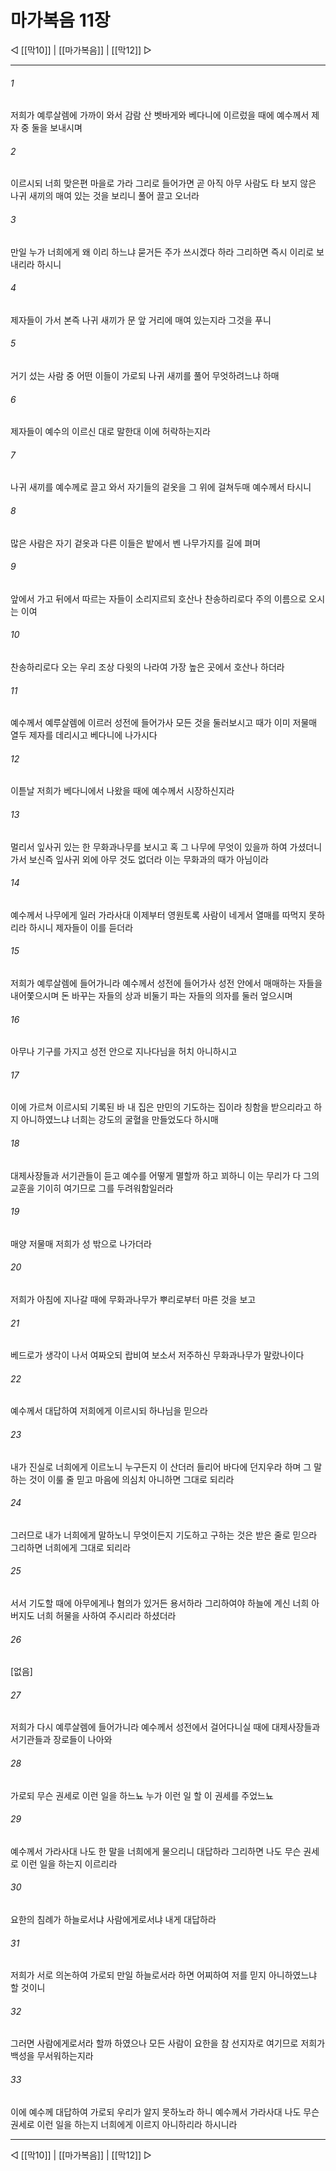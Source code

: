 # 마가복음 11장

◁ [[막10]] | [[마가복음]] | [[막12]] ▷
***

###### 1
저희가 예루살렘에 가까이 와서 감람 산 벳바게와 베다니에 이르렀을 때에 예수께서 제자 중 둘을 보내시며

###### 2
이르시되 너희 맞은편 마을로 가라 그리로 들어가면 곧 아직 아무 사람도 타 보지 않은 나귀 새끼의 매여 있는 것을 보리니 풀어 끌고 오너라

###### 3
만일 누가 너희에게 왜 이리 하느냐 묻거든 주가 쓰시겠다 하라 그리하면 즉시 이리로 보내리라 하시니

###### 4
제자들이 가서 본즉 나귀 새끼가 문 앞 거리에 매여 있는지라 그것을 푸니

###### 5
거기 섰는 사람 중 어떤 이들이 가로되 나귀 새끼를 풀어 무엇하려느냐 하매

###### 6
제자들이 예수의 이르신 대로 말한대 이에 허락하는지라

###### 7
나귀 새끼를 예수께로 끌고 와서 자기들의 겉옷을 그 위에 걸쳐두매 예수께서 타시니

###### 8
많은 사람은 자기 겉옷과 다른 이들은 밭에서 벤 나무가지를 길에 펴며

###### 9
앞에서 가고 뒤에서 따르는 자들이 소리지르되 호산나 찬송하리로다 주의 이름으로 오시는 이여

###### 10
찬송하리로다 오는 우리 조상 다윗의 나라여 가장 높은 곳에서 호산나 하더라

###### 11
예수께서 예루살렘에 이르러 성전에 들어가사 모든 것을 둘러보시고 때가 이미 저물매 열두 제자를 데리시고 베다니에 나가시다

###### 12
이튿날 저희가 베다니에서 나왔을 때에 예수께서 시장하신지라

###### 13
멀리서 잎사귀 있는 한 무화과나무를 보시고 혹 그 나무에 무엇이 있을까 하여 가셨더니 가서 보신즉 잎사귀 외에 아무 것도 없더라 이는 무화과의 때가 아님이라

###### 14
예수께서 나무에게 일러 가라사대 이제부터 영원토록 사람이 네게서 열매를 따먹지 못하리라 하시니 제자들이 이를 듣더라

###### 15
저희가 예루살렘에 들어가니라 예수께서 성전에 들어가사 성전 안에서 매매하는 자들을 내어쫓으시며 돈 바꾸는 자들의 상과 비둘기 파는 자들의 의자를 둘러 엎으시며

###### 16
아무나 기구를 가지고 성전 안으로 지나다님을 허치 아니하시고

###### 17
이에 가르쳐 이르시되 기록된 바 내 집은 만민의 기도하는 집이라 칭함을 받으리라고 하지 아니하였느냐 너희는 강도의 굴혈을 만들었도다 하시매

###### 18
대제사장들과 서기관들이 듣고 예수를 어떻게 멸할까 하고 꾀하니 이는 무리가 다 그의 교훈을 기이히 여기므로 그를 두려워함일러라

###### 19
매양 저물매 저희가 성 밖으로 나가더라

###### 20
저희가 아침에 지나갈 때에 무화과나무가 뿌리로부터 마른 것을 보고

###### 21
베드로가 생각이 나서 여짜오되 랍비여 보소서 저주하신 무화과나무가 말랐나이다

###### 22
예수께서 대답하여 저희에게 이르시되 하나님을 믿으라

###### 23
내가 진실로 너희에게 이르노니 누구든지 이 산더러 들리어 바다에 던지우라 하며 그 말하는 것이 이룰 줄 믿고 마음에 의심치 아니하면 그대로 되리라

###### 24
그러므로 내가 너희에게 말하노니 무엇이든지 기도하고 구하는 것은 받은 줄로 믿으라 그리하면 너희에게 그대로 되리라

###### 25
서서 기도할 때에 아무에게나 혐의가 있거든 용서하라 그리하여야 하늘에 계신 너희 아버지도 너희 허물을 사하여 주시리라 하셨더라

###### 26
[없음]

###### 27
저희가 다시 예루살렘에 들어가니라 예수께서 성전에서 걸어다니실 때에 대제사장들과 서기관들과 장로들이 나아와

###### 28
가로되 무슨 권세로 이런 일을 하느뇨 누가 이런 일 할 이 권세를 주었느뇨

###### 29
예수께서 가라사대 나도 한 말을 너희에게 물으리니 대답하라 그리하면 나도 무슨 권세로 이런 일을 하는지 이르리라

###### 30
요한의 침례가 하늘로서냐 사람에게로서냐 내게 대답하라

###### 31
저희가 서로 의논하여 가로되 만일 하늘로서라 하면 어찌하여 저를 믿지 아니하였느냐 할 것이니

###### 32
그러면 사람에게로서라 할까 하였으나 모든 사람이 요한을 참 선지자로 여기므로 저희가 백성을 무서워하는지라

###### 33
이에 예수께 대답하여 가로되 우리가 알지 못하노라 하니 예수께서 가라사대 나도 무슨 권세로 이런 일을 하는지 너희에게 이르지 아니하리라 하시니라

***
◁ [[막10]] | [[마가복음]] | [[막12]] ▷